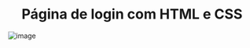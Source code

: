 ## <h1 align="center">Página de login com HTML e CSS</h1>

![image](https://github.com/user-attachments/assets/dbc68a8d-734c-4bed-bdbe-09b21abf3b13)
